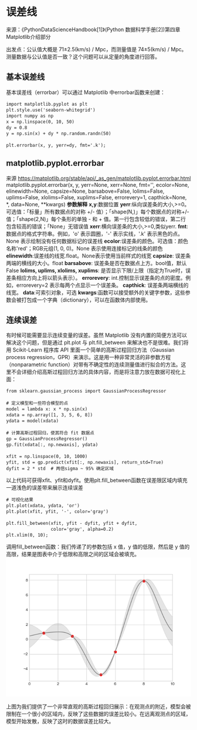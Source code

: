 # 误差线
来源：《PythonDataScienceHandbook[1]》(Python 数据科学手册[2])第四章Matplotlib介绍部分

出发点：公认值大概是 71±2.5(km/s) / Mpc，而测量值是 74±5(km/s) / Mpc。测量数据与公认值是否一致？这个问题可以从定量的角度进行回答。

## 基本误差线
基本误差线（errorbar）可以通过 Matplotlib 中errorbar函数来创建：
```
import matplotlib.pyplot as plt
plt.style.use('seaborn-whitegrid')
import numpy as np
x = np.linspace(0, 10, 50)
dy = 0.8
y = np.sin(x) + dy * np.random.randn(50)

plt.errorbar(x, y, yerr=dy, fmt='.k');
```
## matplotlib.pyplot.errorbar
来源 https://matplotlib.org/stable/api/_as_gen/matplotlib.pyplot.errorbar.html
matplotlib.pyplot.errorbar(x, y, yerr=None, xerr=None, fmt='', ecolor=None, elinewidth=None, capsize=None, barsabove=False, lolims=False, uplims=False, xlolims=False, xuplims=False, errorevery=1, capthick=None, *, data=None, **kwargs)
**参数解释**
**x,y**:数据位置
**yerr**:纵向误差条的大小,>=0。可选值：「标量」所有数据点的对称 +/- 值）；「shape(N,)」每个数据点的对称+/-值；「shape(2,N)」每个条形的单独 - 和 + 值。第一行包含较低的错误，第二行包含较高的错误；「None」无错误值
**xerr**:横向误差条的大小,>=0,类似yerr.
**fmt**:数据点的格式字符串。例如，'o' 表示圆圈，'-' 表示实线，'.k' 表示黑色的点。None 表示绘制没有任何数据标记的误差线
**ecolor**:误差条的颜色。可选值：颜色名称'red'；RGB元组(1, 0, 0)。None 表示使用连接标记的线条的颜色
**elinewidth**:误差线的线宽.float。None表示使用当前样式的线宽
**capsize**: 误差条两端的横线的大小。float
**barsabove**: 误差条是否在数据点上方。bool值，默认False
**lolims, uplims, xlolims, xuplims**: 是否显示下限/上限（指定为True时，误差条相应方向上将以箭头表示）。
**errorevery**: int.控制显示误差条的点的密度。例如，errorevery=2 表示每两个点显示一个误差条。
**capthick**: 误差条两端横线的线宽。
**data**:可索引对象，可选
**kwargs**:函数可以接受额外的关键字参数，这些参数会被打包成一个字典（dictionary），可以在函数体内部使用。

## 连续误差
有时候可能需要显示连续变量的误差。虽然 Matplotlib 没有内置的简便方法可以解决这个问题，但是通过 plt.plot 与 plt.fill_between 来解决也不是很难。我们将用 Scikit-Learn 程序库 API 里面一个简单的高斯过程回归方法（Gaussian process regression，GPR）来演示。这是用一种非常灵活的非参数方程（nonparametric function）对带有不确定性的连续测量值进行拟合的方法。这里不会详细介绍高斯过程回归方法的具体内容，而是将注意力放在数据可视化上面：
```
from sklearn.gaussian_process import GaussianProcessRegressor

# 定义模型和一些符合模型的点
model = lambda x: x * np.sin(x)
xdata = np.array([1, 3, 5, 6, 8])
ydata = model(xdata)

# 计算高斯过程回归，使其符合 fit 数据点
gp = GaussianProcessRegressor()
gp.fit(xdata[:, np.newaxis], ydata)

xfit = np.linspace(0, 10, 1000)
yfit, std = gp.predict(xfit[:, np.newaxis], return_std=True)
dyfit = 2 * std  # 两倍sigma ~ 95% 确定区域
```
以上代码可获得xfit、yfit和dyfit。使用plt.fill_between函数在误差限区域内填充一道浅色的误差带来展示连续误差
```
# 可视化结果
plt.plot(xdata, ydata, 'or')
plt.plot(xfit, yfit, '-', color='gray')

plt.fill_between(xfit, yfit - dyfit, yfit + dyfit,
                 color='gray', alpha=0.2)
plt.xlim(0, 10);
```
调用fill_between函数：我们传递了的参数包括 x 值，y 值的低限，然后是 y 值的高限，结果是图表中介于低限和高限之间的区域会被填充。
![Alt text](errorbar.png)

上图为我们提供了一个非常直观的高斯过程回归展示：在观测点的附近，模型会被限制在一个很小的区域内，反映了这些数据的误差比较小。在远离观测点的区域，模型开始发散，反映了这时的数据误差比较大。
